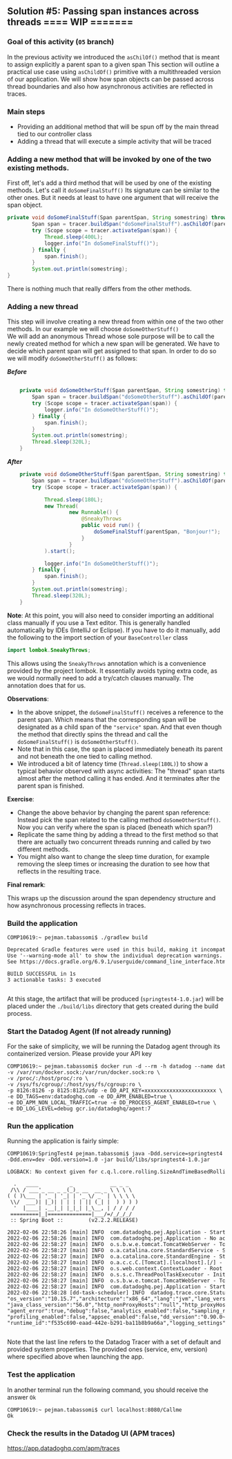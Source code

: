 ## Solution #5: Passing span instances across threads ==== WIP =======

### Goal of this activity (`05` branch)

In the previous activity we introduced the `asChilOf()` method that is meant to assign explicitly a parent span to a given span
This section will outline a practical use case using `asChildOf()` primitive with a multithreaded version of our application.
We will show how span objects can be passed across thread boundaries and also how asynchronous activities are reflected in traces.


### Main steps

* Providing an additional method that will be spun off by the main thread tied to our controller class
* Adding a thread that will execute a simple activity that will be traced

### Adding a new method that will be invoked by one of the two existing methods.

First off, let's add a third method that will be used by one of the existing methods. Let's call it `doSomeFinalStuff()`
Its signature can be similar to the other ones. But it needs at least to have one argument that will receive the span object.

```java
private void doSomeFinalStuff(Span parentSpan, String somestring) throws InterruptedException {
        Span span = tracer.buildSpan("doSomeFinalStuff").asChildOf(parentSpan).start();
        try (Scope scope = tracer.activateSpan(span)) {
            Thread.sleep(400L);
            logger.info("In doSomeFinalStuff()");
        } finally {
            span.finish();
        }
        System.out.println(somestring);
}
```

There is nothing much that really differs from the other methods.

### Adding a new thread

This step will involve creating a new thread from within one of the two other methods. In our example we will choose `doSomeOtherStuff()`    
We will add an anonymous Thread whose sole purpose will be to call the newly created method for which a new span will be generated.
We have to decide which parent span will get assigned to that span. In order to do so we will modify `doSomeOtherStuff()` as follows:


**_Before_**

````java

    private void doSomeOtherStuff(Span parentSpan, String somestring) throws InterruptedException {
        Span span = tracer.buildSpan("doSomeOtherStuff").asChildOf(parentSpan).start();
        try (Scope scope = tracer.activateSpan(span)) {
            logger.info("In doSomeOtherStuff()");
        } finally {
            span.finish();
        }
        System.out.println(somestring);
        Thread.sleep(320L);
    }
````

**_After_**

```java
    private void doSomeOtherStuff(Span parentSpan, String somestring) throws InterruptedException {
        Span span = tracer.buildSpan("doSomeOtherStuff").asChildOf(parentSpan).start();
        try (Scope scope = tracer.activateSpan(span)) {

            Thread.sleep(180L);
            new Thread(
                    new Runnable() {
                        @SneakyThrows
                        public void run() {
                            doSomeFinalStuff(parentSpan, "Bonjour!");
                        }
                    }
            ).start();

            logger.info("In doSomeOtherStuff()");
        } finally {
            span.finish();
        }
        System.out.println(somestring);
        Thread.sleep(320L);
    }
```


**Note**: At this point, you will also need to consider importing an additional class manually if you use a Text editor.
This is generally handled automatically by IDEs (IntelliJ or Eclipse).
If you have to do it manually, add the following to the import section of your `BaseController` class

```java
import lombok.SneakyThrows;
```

This allows using the `SneakyThrows` annotation which is a convenience provided by the project lombok.
It essentially avoids typing extra code, as we would normally need to add a try/catch clauses manually.
The annotation does that for us.


**Observations**:

* In the above snippet, the `doSomeFinalStuff()` receives a reference to the parent span.
  Which means that the corresponding span will be designated as a child span of the `"service"` span.
  And that even though the method that directly spins the thread and call the `doSomeFinalStuff()` is `doSomeOtherStuff()`.
* Note that in this case, the span is placed immediately beneath its parent and not beneath the one tied to calling method.
* We introduced a bit of latency time (`Thread.sleep(180L)`) to show a typical behavior observed with async activities:
  The "thread" span starts almost after the method calling it has ended. And it terminates after the parent span is finished.


**Exercise**:

* Change the above behavior by changing the parent span reference: Instead pick the span related to the calling method `doSomeOtherStuff()`.
  Now you can verify where the span is placed (beneath which span?)
* Replicate the same thing by adding a thread to the first method so that there are actually two concurrent threads running and called by two different methods.
* You might also want to change the sleep time duration, for example removing the sleep times or increasing the duration to see how that reflects in the resulting trace.

**Final remark**:

This wraps up the discussion around the span dependency structure and how asynchronous processing reflects in traces.


### Build the application

<pre style="font-size: 12px">
COMP10619:~ pejman.tabassomi$ ./gradlew build

Deprecated Gradle features were used in this build, making it incompatible with Gradle 7.0.
Use '--warning-mode all' to show the individual deprecation warnings.
See https://docs.gradle.org/6.9.1/userguide/command_line_interface.html#sec:command_line_warnings

BUILD SUCCESSFUL in 1s
3 actionable tasks: 3 executed

</pre>


At this stage, the artifact that will be produced (`springtest4-1.0.jar`) will be placed under the `./build/libs` directory that gets created during the build process.


### Start the  Datadog Agent (If not already running)

For the sake of simplicity, we will be running the Datadog agent through its containerized version.
Please provide your API key

<pre style="font-size: 12px">
COMP10619:~ pejman.tabassomi$ docker run -d --rm -h datadog --name datadog_agent \ 
-v /var/run/docker.sock:/var/run/docker.sock:ro \
-v /proc/:/host/proc/:ro \
-v /sys/fs/cgroup/:/host/sys/fs/cgroup:ro \
-p 8126:8126 -p 8125:8125/udp -e DD_API_KEY=xxxxxxxxxxxxxxxxxxxxxxx \
-e DD_TAGS=env:datadoghq.com -e DD_APM_ENABLED=true \
-e DD_APM_NON_LOCAL_TRAFFIC=true -e DD_PROCESS_AGENT_ENABLED=true \
-e DD_LOG_LEVEL=debug gcr.io/datadoghq/agent:7
</pre>


### Run the application

Running the application is fairly simple:

<pre style="font-size: 12px">
COMP10619:SpringTest4 pejman.tabassomi$ java -Ddd.service=springtest4 \
-Ddd.env=dev -Ddd.version=1.0 -jar build/libs/springtest4-1.0.jar

LOGBACK: No context given for c.q.l.core.rolling.SizeAndTimeBasedRollingPolicy@143110009

  .   ____          _            __ _ _
 /\\ / ___'_ __ _ _(_)_ __  __ _ \ \ \ \
( ( )\___ | '_ | '_| | '_ \/ _` | \ \ \ \
 \\/  ___)| |_)| | | | | || (_| |  ) ) ) )
  '  |____| .__|_| |_|_| |_\__, | / / / /
 =========|_|==============|___/=/_/_/_/
 :: Spring Boot ::        (v2.2.2.RELEASE)

2022-02-06 22:58:26 [main] INFO  com.datadoghq.pej.Application - Starting Application on COMP10619.local with PID 76957 (/Users/pejman.tabassomi/SpringTest4/build/libs/springtest4-1.0.jar started by pejman.tabassomi in /Users/pejman.tabassomi/SpringTest4)
2022-02-06 22:58:26 [main] INFO  com.datadoghq.pej.Application - No active profile set, falling back to default profiles: default
2022-02-06 22:58:27 [main] INFO  o.s.b.w.e.tomcat.TomcatWebServer - Tomcat initialized with port(s): 8080 (http)
2022-02-06 22:58:27 [main] INFO  o.a.catalina.core.StandardService - Starting service [Tomcat]
2022-02-06 22:58:27 [main] INFO  o.a.catalina.core.StandardEngine - Starting Servlet engine: [Apache Tomcat/9.0.29]
2022-02-06 22:58:27 [main] INFO  o.a.c.c.C.[Tomcat].[localhost].[/] - Initializing Spring embedded WebApplicationContext
2022-02-06 22:58:27 [main] INFO  o.s.web.context.ContextLoader - Root WebApplicationContext: initialization completed in 906 ms
2022-02-06 22:58:27 [main] INFO  o.s.s.c.ThreadPoolTaskExecutor - Initializing ExecutorService 'applicationTaskExecutor'
2022-02-06 22:58:27 [main] INFO  o.s.b.w.e.tomcat.TomcatWebServer - Tomcat started on port(s): 8080 (http) with context path ''
2022-02-06 22:58:27 [main] INFO  com.datadoghq.pej.Application - Started Application in 7.019 seconds (JVM running for 7.486)
2022-02-06 22:58:28 [dd-task-scheduler] INFO  datadog.trace.core.StatusLogger - DATADOG TRACER CONFIGURATION {"version":"0.90.0~32708e53ec","os_name":"Mac OS X",
"os_version":"10.15.7","architecture":"x86_64","lang":"jvm","lang_version":"12.0.2","jvm_vendor":"Oracle Corporation","jvm_version":"12.0.2+10",
"java_class_version":"56.0","http_nonProxyHosts":"null","http_proxyHost":"null","enabled":true,"service":"springtest4","agent_url":"http://localhost:8126",
"agent_error":true,"debug":false,"analytics_enabled":false,"sampling_rules":[{},{}],"priority_sampling_enabled":true,"logs_correlation_enabled":true,
"profiling_enabled":false,"appsec_enabled":false,"dd_version":"0.90.0~32708e53ec","health_checks_enabled":true,"configuration_file":"no config file present",
"runtime_id":"f535c690-eaad-442e-b291-ba11b8b9a66a","logging_settings":{},"cws_enabled":false,"cws_tls_refresh":5000}

</pre>

Note that the last line refers to the Datadog Tracer with a set of default and provided system properties.
The provided ones (service, env, version) where specified above when launching the app.


### Test the application

In another terminal run the following command, you should receive the answer `Ok`

<pre style="font-size: 12px">
COMP10619:~ pejman.tabassomi$ curl localhost:8080/Callme
Ok
</pre>


### Check the results in the Datadog UI (APM traces)
https://app.datadoghq.com/apm/traces